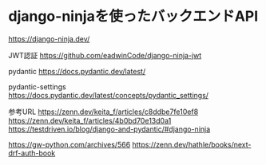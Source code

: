 # django-ninjaを使ったバックエンドAPI

https://django-ninja.dev/

JWT認証
https://github.com/eadwinCode/django-ninja-jwt

pydantic
https://docs.pydantic.dev/latest/

pydantic-settings
https://docs.pydantic.dev/latest/concepts/pydantic_settings/

参考URL
https://zenn.dev/keita_f/articles/c8ddbe7fe10ef8
https://zenn.dev/keita_f/articles/4b0bd70e13d0a1
https://testdriven.io/blog/django-and-pydantic/#django-ninja

https://gw-python.com/archives/566
https://zenn.dev/hathle/books/next-drf-auth-book